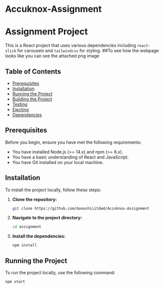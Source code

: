 # Accuknox-Assignment
# Assignment Project

This is a React project that uses various dependencies including `react-slick` for carousels and `tailwindcss` for styling.
##To see how the webpage looks like you can see the attached png image 
## Table of Contents

- [Prerequisites](#prerequisites)
- [Installation](#installation)
- [Running the Project](#running-the-project)
- [Building the Project](#building-the-project)
- [Testing](#testing)
- [Ejecting](#ejecting)
- [Dependencies](#dependencies)

## Prerequisites

Before you begin, ensure you have met the following requirements:

- You have installed Node.js (>= 14.x) and npm (>= 6.x).
- You have a basic understanding of React and JavaScript.
- You have Git installed on your local machine.

## Installation

To install the project locally, follow these steps:

1. **Clone the repository:**

    ```bash
    git clone https://github.com/Ganeshiiitdwd/Accuknox-Assignment
    ```

2. **Navigate to the project directory:**

    ```bash
    cd assignment
    ```

3. **Install the dependencies:**

    ```bash
    npm install
    ```

## Running the Project

To run the project locally, use the following command:

```bash
npm start
